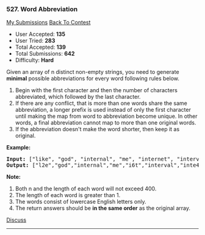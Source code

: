 <div class="container">
<div class="row">
<div class="col-md-12">
<div class="question-title clearfix">
<h3>527. Word Abbreviation</h3>
<div class="pull-right top-buttons">
<div class="btn-group right-pad">
<a class="btn btn-default" href="https://leetcode.com/contest/leetcode-weekly-contest-23/problems/word-abbreviation/submissions/">My Submissions</a>
<a class="btn btn-success" href="https://leetcode.com/contest/leetcode-weekly-contest-23/">Back To Contest</a>
</div>
</div>
</div>
<div class="row col-md-12">

</div>
<div class="row">
<div class="col-md-12">
<div class="question-info text-info">
<ul>


<li>User Accepted: <strong>135</strong></li>

<li>User Tried: <strong>283</strong></li>


<li>Total Accepted: <strong>139</strong></li>

<li>Total Submissions: <strong>642</strong></li>
<li>Difficulty: <strong>Hard</strong></li>
</ul>
</div>
<div class="question-content">
<p></p><p>Given an array of n distinct non-empty strings, you need to generate <b>minimal</b> possible abbreviations for every word following rules below.</p>

<ol>
<li>Begin with the first character and then the number of characters abbreviated, which followed by the last character.</li>
<li>If there are any conflict, that is more than one words share the same abbreviation, a longer prefix is used instead of only the first character until making the map from word to abbreviation become unique. In other words, a final abbreviation cannot map to more than one original words.</li>
<li> If the abbreviation doesn't make the word shorter, then keep it as original.</li>
</ol>

<p><b>Example:</b><br>
</p><pre><b>Input:</b> ["like", "god", "internal", "me", "internet", "interval", "intension", "face", "intrusion"]
<b>Output:</b> ["l2e","god","internal","me","i6t","interval","inte4n","f2e","intr4n"]
</pre>
<p></p>


<b>Note:</b>
<ol>
<li> Both n and the length of each word will not exceed 400.</li>
<li> The length of each word is greater than 1.</li>
<li> The words consist of lowercase English letters only.</li>
<li> The return answers should be <b>in the same order</b> as the original array.</li>
</ol><p></p>
</div>
</div>
</div>
</div>
</div>

<p class="action">

<a class="btn btn-success btn-pad right-pad" href="https://discuss.leetcode.com/category/677" target="_blank">Discuss</a>




</p>

<hr>
</div>